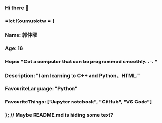 ### Hi there 👋
### =let Koumusictw = {
###     Name: 郭仲曜
###     Age: 16
###     Hope: "Get a computer that can be programmed smoothly. .-. "
###     Description: "I am learning to C++ and Python、HTML."
###     FavouriteLanguage: "Python"
###     FavouriteThings: ["Jupyter notebook", "GitHub", "VS Code"]
### }; // Maybe README.md is hiding some text?
